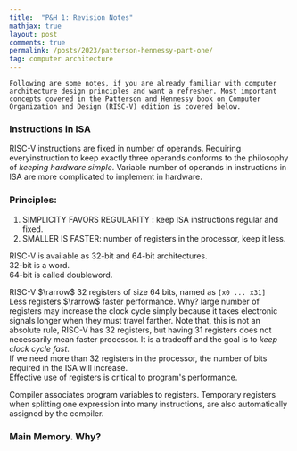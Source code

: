 ```yaml
---
title:  "P&H 1: Revision Notes"
mathjax: true
layout: post
comments: true
permalink: /posts/2023/patterson-hennessy-part-one/
tag: computer architecture
---
```

`Following are some notes, if you are already familiar with computer architecture design principles and want a refresher. Most important concepts covered in the Patterson and Hennessy book on Computer Organization and Design (RISC-V) edition is covered below.`<br>

### Instructions in ISA

RISC-V instructions are fixed in number of operands. Requiring everyinstruction to keep exactly three operands conforms to the philosophy of *keeping hardware simple*. Variable number of operands in instructions in ISA are more complicated to implement in hardware.

### Principles:
1. SIMPLICITY FAVORS REGULARITY : keep ISA instructions regular and fixed.
2. SMALLER IS FASTER: number of registers in the processor, keep it less.

RISC-V is available as 32-bit and 64-bit architectures.<br>
32-bit is a word.<br>
64-bit is called doubleword.<br>

RISC-V $\rarrow$ 32 registers of size 64 bits, named as `[x0 ... x31]` <br>
Less registers $\rarrow$ faster performance.  Why? large number of registers may increase the clock cycle simply because it takes electronic signals longer when they must travel farther. Note that, this is not an absolute rule, RISC-V has 32 registers, but having 31 registers does not necessarily mean faster processor. It is a tradeoff and the goal is to *keep clock cycle fast*.<br>
If we need more than 32 registers in the processor, the number of bits required in the ISA will increase.<br>
Effective use of registers is critical to program's performance.<br>

Compiler associates program variables to registers. Temporary registers when splitting one expression into many instructions, are also automatically assigned by the compiler.<br>

### Main Memory. Why?
